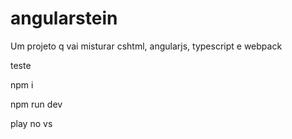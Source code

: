# angularstein
Um projeto q vai misturar cshtml, angularjs, typescript e webpack

teste

npm i

npm run dev

play no vs
